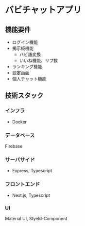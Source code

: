 # バビチャットアプリ

## 機能要件
- ログイン機能
- 掲示板機能
  - バビ語変換
  - いいね機能、リプ数
- ランキング機能
- 設定画面
- 個人チャット機能

## 技術スタック
### インフラ
- Docker
### データベース
Firebase
### サーバサイド
- Express, Typescript
### フロントエンド
- Next.js, Typescript
### UI
Material UI, Styeld-Component